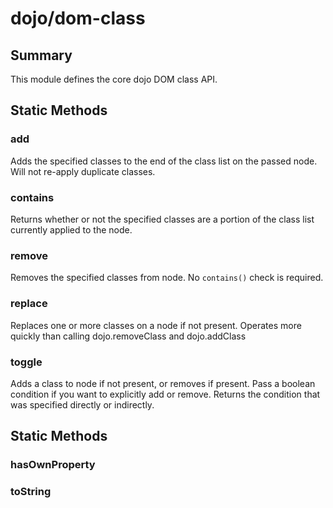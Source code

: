 # dojo/dom-class

## Summary

This module defines the core dojo DOM class API.
## Static Methods

### add
Adds the specified classes to the end of the class list on the
passed node. Will not re-apply duplicate classes.


### contains
Returns whether or not the specified classes are a portion of the
class list currently applied to the node.

### remove
Removes the specified classes from node. No `contains()`
check is required.


### replace
Replaces one or more classes on a node if not present.
Operates more quickly than calling dojo.removeClass and dojo.addClass


### toggle
Adds a class to node if not present, or removes if present.
Pass a boolean condition if you want to explicitly add or remove.
Returns the condition that was specified directly or indirectly.


## Static Methods

### hasOwnProperty


### toString


